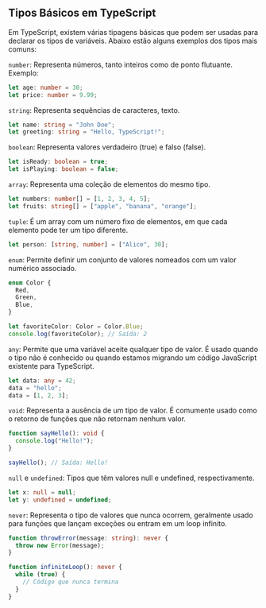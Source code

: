 ## Tipos Básicos em TypeScript

Em TypeScript, existem várias tipagens básicas que podem ser usadas para declarar os tipos de variáveis. Abaixo estão alguns exemplos dos tipos mais comuns:

`number`: Representa números, tanto inteiros como de ponto flutuante.
Exemplo:

```ts
let age: number = 30;
let price: number = 9.99;
```

`string`: Representa sequências de caracteres, texto.

```ts
let name: string = "John Doe";
let greeting: string = "Hello, TypeScript!";
```

`boolean`: Representa valores verdadeiro (true) e falso (false).

```ts
let isReady: boolean = true;
let isPlaying: boolean = false;
```

`array`: Representa uma coleção de elementos do mesmo tipo.

```ts
let numbers: number[] = [1, 2, 3, 4, 5];
let fruits: string[] = ["apple", "banana", "orange"];
```

`tuple`: É um array com um número fixo de elementos, em que cada elemento pode ter um tipo diferente.

```ts
let person: [string, number] = ["Alice", 30];
```

`enum`: Permite definir um conjunto de valores nomeados com um valor numérico associado.

```ts
enum Color {
  Red,
  Green,
  Blue,
}

let favoriteColor: Color = Color.Blue;
console.log(favoriteColor); // Saída: 2
```

`any`: Permite que uma variável aceite qualquer tipo de valor. É usado quando o tipo não é conhecido ou quando estamos migrando um código JavaScript existente para TypeScript.

```ts
let data: any = 42;
data = "hello";
data = [1, 2, 3];
```

`void`: Representa a ausência de um tipo de valor. É comumente usado como o retorno de funções que não retornam nenhum valor.

```ts
function sayHello(): void {
  console.log("Hello!");
}

sayHello(); // Saída: Hello!
```

`null` e `undefined`: Tipos que têm valores null e undefined, respectivamente.

```ts
let x: null = null;
let y: undefined = undefined;
```

`never`: Representa o tipo de valores que nunca ocorrem, geralmente usado para funções que lançam exceções ou entram em um loop infinito.

```ts
function throwError(message: string): never {
  throw new Error(message);
}

function infiniteLoop(): never {
  while (true) {
    // Código que nunca termina
  }
}
```
